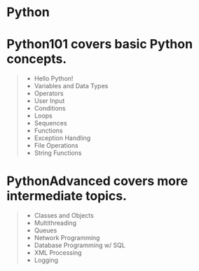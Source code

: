 # Python
# Python101 covers basic Python concepts.
> - Hello Python!
> - Variables and Data Types
> - Operators
> - User Input
> - Conditions
> - Loops
> - Sequences
> - Functions
> - Exception Handling
> - File Operations
> - String Functions
# PythonAdvanced covers more intermediate topics.
> - Classes and Objects
> - Multithreading
> - Queues
> - Network Programming
> - Database Programming w/ SQL
> - XML Processing
> - Logging
